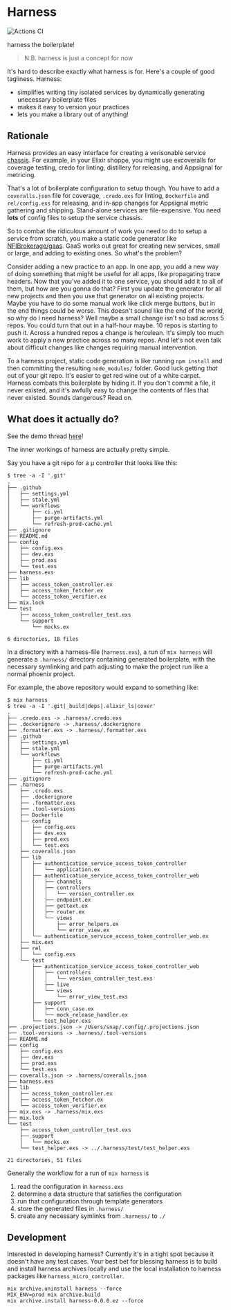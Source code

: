 # Harness

![Actions CI](https://github.com/NFIBrokerage/harness/workflows/Actions%20CI/badge.svg)

harness the boilerplate!

> N.B. harness is just a concept for now

It's hard to describe exactly what harness is for. Here's a couple of good
tagliness. Harness:

- simplifies writing tiny isolated services by dynamically generating
  unecessary boilerplate files
- makes it easy to version your practices
- lets you make a library out of anything!

## Rationale

Harness provides an easy interface for creating a verisonable service
[chassis](https://microservices.io/patterns/microservice-chassis.html). For
example, in your Elixir shoppe, you might use excoveralls for coverage testing,
credo for linting, distillery for releasing, and Appsignal for metricing.

That's a lot of boilerplate configuration to setup though. You have to add
a `coveralls.json` file for coverage, `.credo.exs` for linting, `Dockerfile`
and `rel/config.exs` for releasing, and in-app changes for Appsignal metric
gathering and shipping. Stand-alone services are file-expensive. You need
**lots** of config files to setup the service chassis.

So to combat the ridiculous amount of work you need to do to setup a service
from scratch, you make a static code generator like
[NFIBrokerage/gaas](https://github.com/NFIBrokerage/gaas). GaaS works out great
for creating new services, small or large, and adding to existing ones. So
what's the problem?

Consider adding a new practice to an app. In one app, you add a new way of
doing something that might be useful for all apps, like propagating trace
headers. Now that you've added it to one service, you should add it to all
of them, but how are you gonna do that? First you update the generator for all
new projects and then you use that generator on all existing projects. Maybe
you have to do some manual work like click merge buttons, but in the end things
could be worse. This doesn't sound like the end of the world, so why do I need
harness? Well maybe a small change isn't so bad across 5 repos. You could turn
that out in a half-hour maybe. 10 repos is starting to push it. Across a
hundred repos a change is herculean. It's simply too much work to apply a new
practice across so many repos. And let's not even talk about difficult changes
like changes requiring manual intervention.

To a harness project, static code generation is like running `npm install` and
then committing the resulting `node_modules/` folder. Good luck getting _that_
out of your git repo. It's easier to get red wine out of a white carpet.
Harness combats this boilerplate by hiding it. If you don't commit a file, it
never existed, and it's awfully easy to change the contents of files that never
existed. Sounds dangerous? Read on.

## What does it actually do?

See the demo thread
[here](https://cuatrohq.slack.com/archives/CLZB3BKRT/p1598027779000300)!

The inner workings of harness are actually pretty simple.

Say you have a git repo for a µ controller that looks like this:

```
$ tree -a -I '.git'
.
├── .github
│   ├── settings.yml
│   ├── stale.yml
│   └── workflows
│       ├── ci.yml
│       ├── purge-artifacts.yml
│       └── refresh-prod-cache.yml
├── .gitignore
├── README.md
├── config
│   ├── config.exs
│   ├── dev.exs
│   ├── prod.exs
│   └── test.exs
├── harness.exs
├── lib
│   ├── access_token_controller.ex
│   ├── access_token_fetcher.ex
│   └── access_token_verifier.ex
├── mix.lock
└── test
    ├── access_token_controller_test.exs
    └── support
        └── mocks.ex

6 directories, 18 files
```

In a directory with a harness-file (`harness.exs`), a run of `mix harness` will
generate a `.harness/` directory containing generated boilerplate, with the
necessary symlinking and path adjusting to make the project run like a normal
phoenix project.

For example, the above repository would expand to something like:

```
$ mix harness
$ tree -a -I '.git|_build|deps|.elixir_ls|cover'
.
├── .credo.exs -> .harness/.credo.exs
├── .dockerignore -> .harness/.dockerignore
├── .formatter.exs -> .harness/.formatter.exs
├── .github
│   ├── settings.yml
│   ├── stale.yml
│   └── workflows
│       ├── ci.yml
│       ├── purge-artifacts.yml
│       └── refresh-prod-cache.yml
├── .gitignore
├── .harness
│   ├── .credo.exs
│   ├── .dockerignore
│   ├── .formatter.exs
│   ├── .tool-versions
│   ├── Dockerfile
│   ├── config
│   │   ├── config.exs
│   │   ├── dev.exs
│   │   ├── prod.exs
│   │   └── test.exs
│   ├── coveralls.json
│   ├── lib
│   │   ├── authentication_service_access_token_controller
│   │   │   └── application.ex
│   │   ├── authentication_service_access_token_controller_web
│   │   │   ├── channels
│   │   │   ├── controllers
│   │   │   │   └── version_controller.ex
│   │   │   ├── endpoint.ex
│   │   │   ├── gettext.ex
│   │   │   ├── router.ex
│   │   │   └── views
│   │   │       ├── error_helpers.ex
│   │   │       └── error_view.ex
│   │   └── authentication_service_access_token_controller_web.ex
│   ├── mix.exs
│   ├── rel
│   │   └── config.exs
│   └── test
│       ├── authentication_service_access_token_controller_web
│       │   ├── controllers
│       │   │   └── version_controller_test.exs
│       │   ├── live
│       │   └── views
│       │       └── error_view_test.exs
│       ├── support
│       │   ├── conn_case.ex
│       │   └── mock_release_handler.ex
│       └── test_helper.exs
├── .projections.json -> /Users/snap/.config/.projections.json
├── .tool-versions -> .harness/.tool-versions
├── README.md
├── config
│   ├── config.exs
│   ├── dev.exs
│   ├── prod.exs
│   └── test.exs
├── coveralls.json -> .harness/coveralls.json
├── harness.exs
├── lib
│   ├── access_token_controller.ex
│   ├── access_token_fetcher.ex
│   └── access_token_verifier.ex
├── mix.exs -> .harness/mix.exs
├── mix.lock
└── test
    ├── access_token_controller_test.exs
    ├── support
    │   └── mocks.ex
    └── test_helper.exs -> ../.harness/test/test_helper.exs

21 directories, 51 files
```

Generally the workflow for a run of `mix harness` is

1. read the configuration in `harness.exs`
1. determine a data structure that satisfies the configuration
1. run that configuration through template generators
1. store the generated files in `.harness/`
1. create any necessary symlinks from `.harness/` to `./`

## Development

Interested in developing harness? Currently it's in a tight spot because it
doesn't have any test cases. Your best bet for blessing harness is to build
and install harness archives locally and use the local installation to harness
packages like `harness_micro_controller`.

```
mix archive.uninstall harness --force
MIX_ENV=prod mix archive.build
mix archive.install harness-0.0.0.ez --force
```
